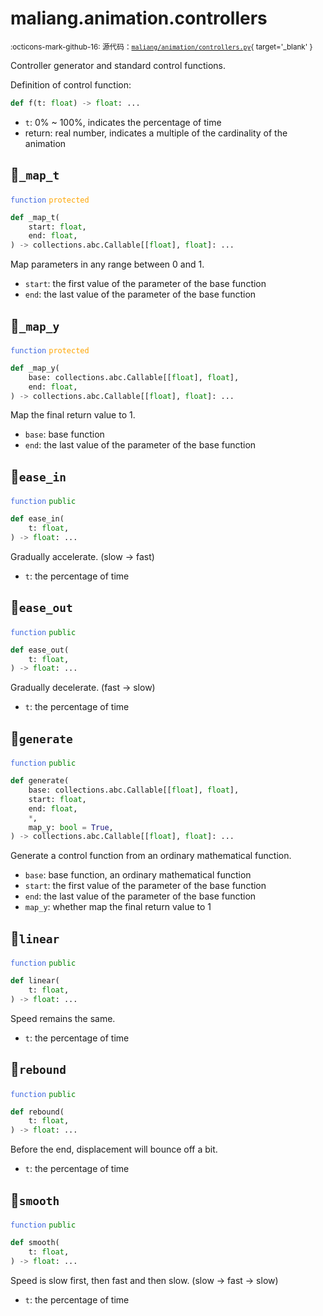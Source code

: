 # maliang.animation.controllers

<small>:octicons-mark-github-16: 源代码：[`maliang/animation/controllers.py`](https://github.com/Xiaokang2022/maliang/blob/3.0.0rc6/maliang/animation/controllers.py){ target='_blank' }</small>

Controller generator and standard control functions.

Definition of control function:

```python
def f(t: float) -> float: ...
```

* `t`: 0% ~ 100%, indicates the percentage of time
* return: real number, indicates a multiple of the cardinality of the animation


## 🔵`_map_t`


<code style='color: royalblue;'>function</code> <code style='color: orange;'>protected</code>

```python
def _map_t(
    start: float,
    end: float,
) -> collections.abc.Callable[[float], float]: ...
```
Map parameters in any range between 0 and 1.

* `start`: the first value of the parameter of the base function
* `end`: the last value of the parameter of the base function


## 🔵`_map_y`


<code style='color: royalblue;'>function</code> <code style='color: orange;'>protected</code>

```python
def _map_y(
    base: collections.abc.Callable[[float], float],
    end: float,
) -> collections.abc.Callable[[float], float]: ...
```
Map the final return value to 1.

* `base`: base function
* `end`: the last value of the parameter of the base function


## 🔵`ease_in`


<code style='color: royalblue;'>function</code> <code style='color: green;'>public</code>

```python
def ease_in(
    t: float,
) -> float: ...
```
Gradually accelerate. (slow -> fast)

* `t`: the percentage of time


## 🔵`ease_out`


<code style='color: royalblue;'>function</code> <code style='color: green;'>public</code>

```python
def ease_out(
    t: float,
) -> float: ...
```
Gradually decelerate. (fast -> slow)

* `t`: the percentage of time


## 🔵`generate`


<code style='color: royalblue;'>function</code> <code style='color: green;'>public</code>

```python
def generate(
    base: collections.abc.Callable[[float], float],
    start: float,
    end: float,
    *,
    map_y: bool = True,
) -> collections.abc.Callable[[float], float]: ...
```
Generate a control function from an ordinary mathematical function.

* `base`: base function, an ordinary mathematical function
* `start`: the first value of the parameter of the base function
* `end`: the last value of the parameter of the base function
* `map_y`: whether map the final return value to 1


## 🔵`linear`


<code style='color: royalblue;'>function</code> <code style='color: green;'>public</code>

```python
def linear(
    t: float,
) -> float: ...
```
Speed remains the same.

* `t`: the percentage of time


## 🔵`rebound`


<code style='color: royalblue;'>function</code> <code style='color: green;'>public</code>

```python
def rebound(
    t: float,
) -> float: ...
```
Before the end, displacement will bounce off a bit.

* `t`: the percentage of time


## 🔵`smooth`


<code style='color: royalblue;'>function</code> <code style='color: green;'>public</code>

```python
def smooth(
    t: float,
) -> float: ...
```
Speed is slow first, then fast and then slow. (slow -> fast -> slow)

* `t`: the percentage of time


